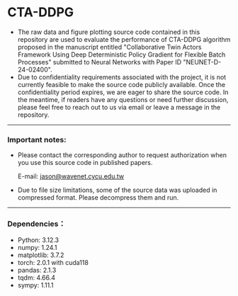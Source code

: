 # CTA-DDPG

* The raw data and figure plotting source code contained in this repository are used to evaluate the performance of CTA-DDPG algorithm proposed in the manuscript entitled "Collaborative Twin Actors Framework Using Deep Deterministic Policy Gradient for Flexible Batch Processes" submitted to Neural Networks with Paper ID "NEUNET-D-24-02400".
* Due to confidentiality requirements associated with the project, it is not currently feasible to make the source code publicly available. Once the confidentiality period expires, we are eager to share the source code. In the meantime, if readers have any questions or need further discussion, please feel free to reach out to us via email or leave a message in the repository.

-----
### Important notes: 

* Please contact the corresponding author to request authorization when you use this source code in published papers.

  E-mail: jason@wavenet.cycu.edu.tw
* Due to file size limitations, some of the source data was uploaded in compressed format. Please decompress them and run.

-----
### Dependencies：
* Python: 3.12.3
* numpy: 1.24.1
* matplotlib: 3.7.2
* torch: 2.0.1 with cuda118
* pandas: 2.1.3
* tqdm: 4.66.4
* sympy: 1.11.1
